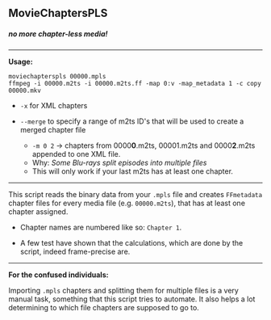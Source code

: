 ## **M**ovieChapters**PLS**

##### no more chapter-less media!

___


**Usage:**
```
moviechapterspls 00000.mpls
ffmpeg -i 00000.m2ts -i 00000.m2ts.ff -map 0:v -map_metadata 1 -c copy 00000.mkv
```

+ `-x` for XML chapters

+ `--merge` to specify a range of m2ts ID's that will be used to create a merged chapter file
  + `-m 0 2` -> chapters from 0000**0**.m2ts, 00001.m2ts and 0000**2**.m2ts appended to one XML file.
  + Why: *Some Blu-rays split episodes into multiple files*
  + This will only work if your last m2ts has at least one chapter.

___

This script reads the binary data from your `.mpls` file and creates `FFmetadata` chapter files for every media file (e.g. `00000.m2ts`), that has at least one chapter assigned.

* Chapter names are numbered like so: `Chapter 1`.

* A few test have shown that the calculations, which are done by the script, indeed frame-precise are.

___

**For the confused individuals:**

Importing `.mpls` chapters and splitting them for multiple files is a very manual task, something that this script tries to automate. It also helps a lot determining to which file chapters are supposed to go to.
